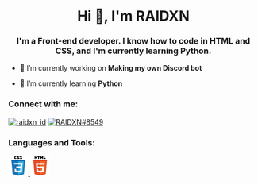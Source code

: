 <h1 align="center">Hi 👋, I'm RAIDXN</h1>
<h3 align="center">I'm a Front-end developer. I know how to code in HTML and CSS, and I'm currently learning Python.</h3>

- 🔭 I’m currently working on **Making my own Discord bot**

- 🌱 I’m currently learning **Python**

<h3 align="left">Connect with me:</h3>
<p align="left">
<a href="https://twitter.com/raidxn_id" target="blank"><img align="center" src="https://raw.githubusercontent.com/rahuldkjain/github-profile-readme-generator/master/src/images/icons/Social/twitter.svg" alt="raidxn_id" height="30" width="40" /></a>
<a href="https://discord.gg/RAIDXN#8549" target="blank"><img align="center" src="https://raw.githubusercontent.com/rahuldkjain/github-profile-readme-generator/master/src/images/icons/Social/discord.svg" alt="RAIDXN#8549" height="30" width="40" /></a>
</p>

<h3 align="left">Languages and Tools:</h3>
<p align="left"> <a href="https://www.w3schools.com/css/" target="_blank" rel="noreferrer"> <img src="https://raw.githubusercontent.com/devicons/devicon/master/icons/css3/css3-original-wordmark.svg" alt="css3" width="40" height="40"/> </a> <a href="https://www.w3.org/html/" target="_blank" rel="noreferrer"> <img src="https://raw.githubusercontent.com/devicons/devicon/master/icons/html5/html5-original-wordmark.svg" alt="html5" width="40" height="40"/> </a> </p>

<!--
**RAIDXN-ID/RAIDXN-ID** is a ✨ _special_ ✨ repository because its `README.md` (this file) appears on your GitHub profile.

Here are some ideas to get you started:

- 🔭 I’m currently working on ...
- 🌱 I’m currently learning ...
- 👯 I’m looking to collaborate on ...
- 🤔 I’m looking for help with ...
- 💬 Ask me about ...
- 📫 How to reach me: ...
- 😄 Pronouns: ...
- ⚡ Fun fact: ...
-->
